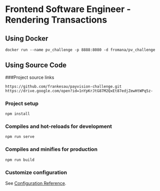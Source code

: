 # Frontend Software Engineer - Rendering Transactions

## Using Docker
```
docker run --name pv_challenge -p 8888:8080 -d fromana/pv_challenge
```

## Using Source Code
###Project source links
```
https://github.com/frankesau/payvision-challenge.git
https://drive.google.com/open?id=1nYpKrJtG87M2QxEt87edjZewHtWPq5z-
```
### Project setup
```
npm install
```

### Compiles and hot-reloads for development
```
npm run serve
```

### Compiles and minifies for production
```
npm run build
```

### Customize configuration
See [Configuration Reference](https://cli.vuejs.org/config/).
